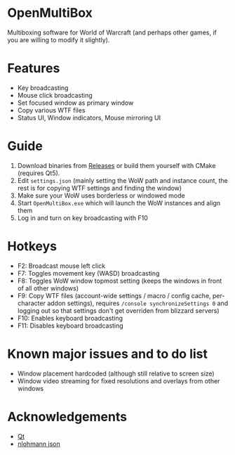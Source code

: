 # OpenMultiBox
Multiboxing software for World of Warcraft (and perhaps other games, if you are willing to modify it slightly).

# Features
- Key broadcasting
- Mouse click broadcasting
- Set focused window as primary window
- Copy various WTF files
- Status UI, Window indicators, Mouse mirroring UI

# Guide
1. Download binaries from [Releases](https://github.com/RobinKa/OpenMultiBox/releases) or build them yourself with CMake (requires Qt5).
2. Edit `settings.json` (mainly setting the WoW path and instance count, the rest is for copying WTF settings and finding the window)
3. Make sure your WoW uses borderless or windowed mode
4. Start `OpenMultiBox.exe` which will launch the WoW instances and align them
5. Log in and turn on key broadcasting with F10

# Hotkeys
- F2: Broadcast mouse left click
- F7: Toggles movement key (WASD) broadcasting
- F8: Toggles WoW window topmost setting (keeps the windows in front of all other windows)
- F9: Copy WTF files (account-wide settings / macro / config cache, per-character addon settings), requires `/console synchronizeSettings 0` and logging out so that settings don't get overriden from blizzard servers)
- F10: Enables keyboard broadcasting
- F11: Disables keyboard broadcasting

# Known major issues and to do list
- Window placement hardcoded (although still relative to screen size)
- Window video streaming for fixed resolutions and overlays from other windows

# Acknowledgements
- [Qt](https://www.qt.io/)
- [nlohmann json](https://github.com/nlohmann/json)